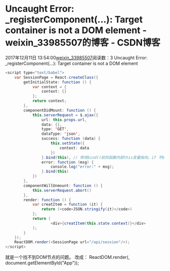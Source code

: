 # Uncaught Error: _registerComponent(...): Target container is not a DOM element - weixin_33985507的博客 - CSDN博客
2017年12月11日 13:54:00[weixin_33985507](https://me.csdn.net/weixin_33985507)阅读数：3
Uncaught Error: _registerComponent(...): Target container is not a DOM element
```java
<script type="text/babel">
    var SessionPage = React.createClass({
        getInitialState: function () {
            var context = {
                context: {}
            };
            return context;
        },
        componentDidMount: function () {
            this.serverRequest = $.ajax({
                url: this.props.url,
                data: {},
                type: 'GET',
                dataType: 'json',
                success: function (data) {
                    this.setState({
                        context: data
                    })
                }.bind(this), // 修改bind()前的函数内部this变量指向。if 不bind的话，方法内部的this 就是 $.ajax({这个对象}), bind传入的this应该是组件。 可以console 输出一下看看。
                error: function (msg) {
                    console.log("error:" + msg);
                }.bind(this)
            })
        },
        componentWillUnmount: function () {
            this.serverRequest.abort()
        },
        render: function () {
            var creatItem = function (it) {
                return (<code>JSON.stringify(it)</code>)
            };
            return (
                    <div>{creatItem(this.state.context)}</div>
            );
        }
    });
    ReactDOM.render(<SessionPage url="/api/session"/>);
</script>
```
就是一个找不到DOM节点的问题。
改成：
ReactDOM.render(<SessionPage url="/api/session"/>, document.getElementById("App"));
